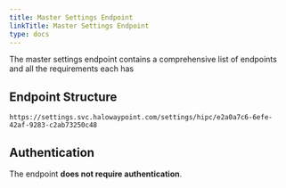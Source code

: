 ```yaml
---
title: Master Settings Endpoint
linkTitle: Master Settings Endpoint
type: docs
---
```


The master settings endpoint contains a comprehensive list of endpoints and all the requirements each has 

## Endpoint Structure

```
https://settings.svc.halowaypoint.com/settings/hipc/e2a0a7c6-6efe-42af-9283-c2ab73250c48
```

## Authentication

The endpoint **does not require authentication**.